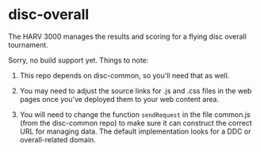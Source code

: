 # disc-overall
The HARV 3000 manages the results and scoring for a flying disc overall tournament.

Sorry, no build support yet. Things to note:

1. This repo depends on disc-common, so you'll need that as well.

2. You may need to adjust the source links for .js and .css files in the web pages
once you've deployed them to your web content area.

3. You will need to change the function `sendRequest` in the file common.js (from
the disc-common repo) to make sure it can construct the correct URL for managing
data. The default implementation looks for a DDC or overall-related domain.
